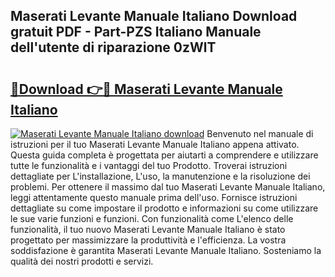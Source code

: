 ## Maserati Levante Manuale Italiano Download gratuit PDF - Part-PZS Italiano Manuale dell'utente di riparazione 0zWlT

# <h2><a href="http://dfb4u7.blite.top/?on=Maserati+Levante+Manuale+Italiano">🔗Download 👉🔴 Maserati Levante Manuale Italiano</a></h2>

[![Maserati Levante Manuale Italiano download](https://i.imgur.com/lujVjoI.png)](http://dfb4u7.blite.top/?on=Maserati+Levante+Manuale+Italiano)
Benvenuto nel manuale di istruzioni per il tuo Maserati Levante Manuale Italiano appena attivato. Questa guida completa è progettata per aiutarti a comprendere e utilizzare tutte le funzionalità e i vantaggi del tuo Prodotto. Troverai istruzioni dettagliate per L'installazione, L'uso, la manutenzione e la risoluzione dei problemi. Per ottenere il massimo dal tuo Maserati Levante Manuale Italiano, leggi attentamente questo manuale prima dell'uso. Fornisce istruzioni dettagliate su come impostare il prodotto e informazioni su come utilizzare le sue varie funzioni e funzioni. Con funzionalità come L'elenco delle funzionalità, il tuo nuovo Maserati Levante Manuale Italiano è stato progettato per massimizzare la produttività e l'efficienza. La vostra soddisfazione è garantita Maserati Levante Manuale Italiano. Sosteniamo la qualità dei nostri prodotti e servizi.
